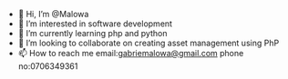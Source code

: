 - 👋 Hi, I’m @Malowa
- 👀 I’m interested in software development
- 🌱 I’m currently learning php and python
- 💞️ I’m looking to collaborate on creating asset management using PhP
- 📫 How to reach me email:gabriemalowa@gmail.com phone no:0706349361

<!---
Malowa/Malowa is a ✨ special ✨ repository because its `README.md` (this file) appears on your GitHub profile.
You can click the Preview link to take a look at your changes.
--->
